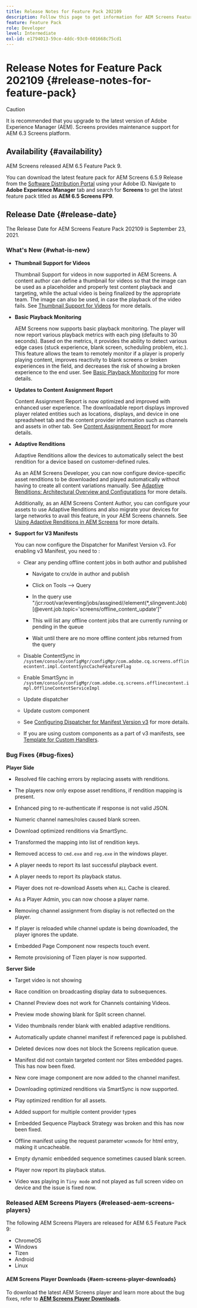 ```yaml
---
title: Release Notes for Feature Pack 202109
description: Follow this page to get information for AEM Screens Feature Pack 202109 released on September 23, 2021.
feature: Feature Pack
role: Developer
level: Intermediate
exl-id: e1794013-59ce-4ddc-93c0-601668c75cd1
---
```

# Release Notes for Feature Pack 202109 {#release-notes-for-feature-pack}

>[!CAUTION]
>It is recommended that you upgrade to the latest version of Adobe Experience Manager (AEM). Screens provides maintenance support for AEM 6.3 Screens platform.

## Availability {#availability}

AEM Screens released AEM 6.5 Feature Pack 9.

You can download the latest feature pack for AEM Screens 6.5.9 Release from the [Software Distribution Portal](https://experience.adobe.com/#/downloads/content/software-distribution/en/aem.html) using your Adobe ID. Navigate to **Adobe Experience Manager** tab and search for **Screens** to get the latest feature pack titled as **AEM 6.5 Screens FP9**.

## Release Date {#release-date}

The Release Date for AEM Screens Feature Pack 202109 is September 23, 2021.

### What's New {#what-is-new}

* **Thumbnail Support for Videos**

   Thumbnail Support for videos in now supported in AEM Screens. A content author can define a thumbnail for videos so that the image can be used as a placeholder and properly test content playback and targeting, while the actual video is being finalized by the appropriate team. The image can also be used, in case the playback of the video fails.
   See [Thumbnail Support for Videos](/help/user-guide/thumbnail-support.md) for more details.

* **Basic Playback Monitoring**

   AEM Screens now supports basic playback monitoring. The player will now report various playback metrics with each ping (defaults to 30 seconds). Based on the metrics, it provides the ability to detect various edge cases (stuck experience, blank screen, scheduling problem, etc.). This feature allows the team to remotely monitor if a player is properly playing content, improves reactivity to blank screens or broken experiences in the field, and decreases the risk of showing a broken experience to the end user.
   See [Basic Playback Monitoring](https://experienceleague.adobe.com/docs/experience-manager-screens/user-guide/administering/installing-screens-player.html?lang=en#playback-monitoring) for more details.

* **Updates to Content Assignment Report**

   Content Assignment Report is now optimized and improved with enhanced user experience. The downloadable report displays improved player related entities  such as locations, displays, and device in one spreadsheet tab and the content provider information such as channels and assets in other tab.
   See [Content Assignment Report](/help/user-guide/content-assignment-report.md) for more details.

* **Adaptive Renditions**

   Adaptive Renditions allow the devices to automatically select the best rendition for a device based on customer-defined rules. 
   
   As an AEM Screens Developer, you can now configure device-specific asset renditions to be downloaded and played automatically without having to create all content variations manually. See [Adaptive Renditions: Architectural Overview and Configurations](/help/user-guide/adaptive-renditions.md) for more details.

   Additionally, as an AEM Screens Content Author, you can configure your assets to use Adaptive Renditions and also migrate your devices for large networks to avail this feature, in your AEM Screens channels. See [Using Adaptive Renditions in AEM Screens](/help/user-guide/using-adaptive-renditions.md) for more details. 

* **Support for V3 Manifests**

   You can now configure the Dispatcher for Manifest Version v3. For enabling v3 Manifest, you need to :

   * Clear any pending offline content jobs in both author and published

      - Navigate to crx/de in author and publish

      - Click on Tools --> Query

      - In the query use "/jcr:root/var/eventing/jobs/assgined//element(*,slingevent:Job)[\@event.job.topic='screens/offline_content_update']"

      - This will list any offline content jobs that are currently running or pending in the queue

      - Wait until there are no more offline content jobs returned from the query

   * Disable ContentSync in `/system/console/configMgr/configMgr/com.adobe.cq.screens.offlinecontent.impl.ContentSyncCacheFeatureFlag`
   
   * Enable SmartSync in `/system/console/configMgr/com.adobe.cq.screens.offlinecontent.impl.OfflineContentServiceImpl`
   
   * Update dispatcher

   * Update custom component

   
   * See [Configuring Dispatcher for Manifest Version v3](https://experienceleague.adobe.com/docs/experience-manager-screens/user-guide/administering/dispatcher-configurations-aem-screens.html?lang=en#configuring-dispatcherv3) for more details.
   * If you are using custom components as a part of v3 manifests, see [Template for Custom Handlers](https://experienceleague.adobe.com/docs/experience-manager-screens/user-guide/developing/developing-custom-component-tutorial-develop.html?lang=en#custom-handlers).
   

### Bug Fixes {#bug-fixes}

**Player Side**

* Resolved file caching errors by replacing assets with renditions.

* The players now only expose asset renditions, if rendition mapping is present.

* Enhanced ping to re-authenticate if response is not valid JSON.

* Numeric channel names/roles caused blank screen.

* Download optimized renditions via SmartSync.

* Transformed the mapping into list of rendition keys.

* Removed access to `cmd.exe` and `reg.exe` in the windows player.

* A player needs to report its last successful playback event.

* A player needs to report its playback status.

* Player does not re-download Assets when `ALL` Cache is cleared.

* As a Player Admin, you can now choose a player name.

* Removing channel assignment from display is not reflected on the player.

* If player is reloaded while channel update is being downloaded, the player ignores the update.

* Embedded Page Component now respects touch event.

* Remote provisioning of Tizen player is now supported.

**Server Side**

* Target video is not showing
* Race condition on broadcasting display data to subsequences.

* Channel Preview does not work for Channels containing Videos.

* Preview mode showing blank for Split screen channel.

* Video thumbnails render blank with enabled adaptive renditions.

* Automatically update channel manifest if referenced page is published.

* Deleted devices now does not block the Screens replication queue.

* Manifest did not contain targeted content nor Sites embedded pages. This has now been fixed.

* New core image component are now added to the channel manifest.

* Downloading optimized renditions via SmartSync is now supported.

* Play optimized rendition for all assets.

* Added support for multiple content provider types

* Embedded Sequence Playback Strategy was broken and this has now been fixed.

* Offline manifest using the request parameter `wcmmode` for html entry, making it uncacheable.

* Empty dynamic embedded sequence sometimes caused blank screen.

* Player now report its playback status.

* Video was playing in `Tiny mode` and not played as full screen video on device and the issue is fixed now.

### Released AEM Screens Players {#released-aem-screens-players}

The following AEM Screens Players are released for AEM 6.5 Feature Pack 9:

* ChromeOS
* Windows
* Tizen
* Android
* Linux

#### AEM Screens Player Downloads  {#aem-screens-player-downloads}

To download the latest AEM Screens player and learn more about the bug fixes, refer to **[AEM Screens Player Downloads](https://download.macromedia.com/screens/index.html)**.
